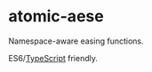 # atomic-aese

Namespace-aware easing functions.

ES6/[TypeScript](https://www.typescriptlang.org/) friendly.
